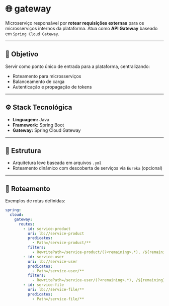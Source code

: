 # 🌐 gateway

Microserviço responsável por **rotear requisições externas** para os microsserviços internos da plataforma. Atua como **API Gateway** baseado em `Spring Cloud Gateway`.

---

## 📌 Objetivo

Servir como ponto único de entrada para a plataforma, centralizando:

- Roteamento para microsserviços
- Balanceamento de carga
- Autenticação e propagação de tokens

---

## ⚙️ Stack Tecnológica

- **Linguagem:** Java
- **Framework:** Spring Boot
- **Gateway:** Spring Cloud Gateway

---

## 📁 Estrutura

- Arquitetura leve baseada em arquivos `.yml`
- Roteamento dinâmico com descoberta de serviços via `Eureka` (opcional)

---

## 🚪 Roteamento

Exemplos de rotas definidas:

```yaml
spring:
  cloud:
    gateway:
      routes:
        - id: service-product
          uri: lb://service-product
          predicates:
            - Path=/service-product/**
          filters:
            - RewritePath=/service-product/(?<remaining>.*), /${remaining}
        - id: service-user
          uri: lb://service-user
          predicates:
            - Path=/service-user/**
          filters:
            - RewritePath=/service-user/(?<remaining>.*), /${remaining}
        - id: service-file
          uri: lb://service-file/**
          predicates:
            - Path=/service-file/**